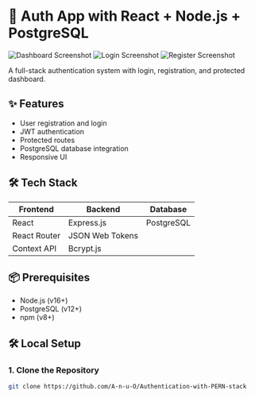 # 🔐 Auth App with React + Node.js + PostgreSQL

![Dashboard Screenshot](./client/public/dashboard-screenshot.png)
![Login Screenshot](./client/public/login-screenshot.png)
![Register Screenshot](./client/public/register-screenshot.png)

A full-stack authentication system with login, registration, and protected dashboard.

## ✨ Features

- User registration and login
- JWT authentication
- Protected routes
- PostgreSQL database integration
- Responsive UI

## 🛠️ Tech Stack

| Frontend     | Backend         | Database   |
| ------------ | --------------- | ---------- |
| React        | Express.js      | PostgreSQL |
| React Router | JSON Web Tokens |            |
| Context API  | Bcrypt.js       |            |

## 📦 Prerequisites

- Node.js (v16+)
- PostgreSQL (v12+)
- npm (v8+)

## 🛠️ Local Setup

### 1. Clone the Repository

```bash
git clone https://github.com/A-n-u-O/Authentication-with-PERN-stack
```

